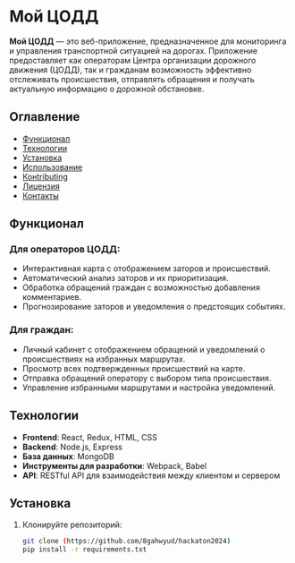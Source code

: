 # Мой ЦОДД

**Мой ЦОДД** — это веб-приложение, предназначенное для мониторинга и управления транспортной ситуацией на дорогах. Приложение предоставляет как операторам Центра организации дорожного движения (ЦОДД), так и гражданам возможность эффективно отслеживать происшествия, отправлять обращения и получать актуальную информацию о дорожной обстановке.

## Оглавление

- [Функционал](#функционал)
- [Технологии](#технологии)
- [Установка](#установка)
- [Использование](#использование)
- [Конtributing](#contributing)
- [Лицензия](#лицензия)
- [Контакты](#контакты)

## Функционал

### Для операторов ЦОДД:
- Интерактивная карта с отображением заторов и происшествий.
- Автоматический анализ заторов и их приоритизация.
- Обработка обращений граждан с возможностью добавления комментариев.
- Прогнозирование заторов и уведомления о предстоящих событиях.

### Для граждан:
- Личный кабинет с отображением обращений и уведомлений о происшествиях на избранных маршрутах.
- Просмотр всех подтвержденных происшествий на карте.
- Отправка обращений оператору с выбором типа происшествия.
- Управление избранными маршрутами и настройка уведомлений.

## Технологии

- **Frontend**: React, Redux, HTML, CSS
- **Backend**: Node.js, Express
- **База данных**: MongoDB
- **Инструменты для разработки**: Webpack, Babel
- **API**: RESTful API для взаимодействия между клиентом и сервером

## Установка

1. Клонируйте репозиторий:
   ```bash
   git clone (https://github.com/8gahwyud/hackaton2024)
   pip install -r requirements.txt
